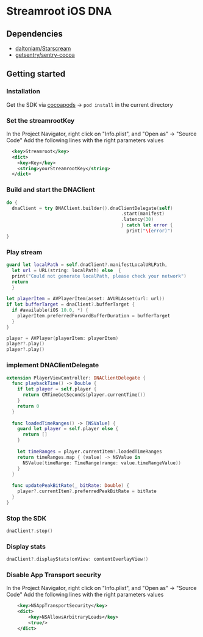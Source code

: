 # Streamroot iOS DNA 

## Dependencies
- [daltoniam/Starscream](https://github.com/daltoniam/Starscream)
- [getsentry/sentry-cocoa](https://github.com/getsentry/sentry-cocoa)
 
## Getting started

### Installation
Get the SDK via [cocoapods](https://cocoapods.org/) -> `pod install` in the current directory

### Set the streamrootKey
In the Project Navigator, right click on "Info.plist", and "Open as" → "Source Code"
Add the following lines with the right parameters values

```xml
  <key>Streamroot</key>
  <dict>
    <key>Key</key>
    <string>yourStreamrootKey</string>
  </dict>
```

### Build and start the DNAClient
```swift
do {
  dnaClient = try DNAClient.builder().dnaClientDelegate(self)
                                          .start(manifest)
                                          .latency(30)
                                          } catch let error {
                                            print("\(error)")
}
```

### Play stream
```swift
guard let localPath = self.dnaClient?.manifestLocalURLPath,
  let url = URL(string: localPath) else  {
  print("Could not generate localPath, please check your network")
  return
  }
 
let playerItem = AVPlayerItem(asset: AVURLAsset(url: url))
if let bufferTarget = dnaClient?.bufferTarget {
  if #available(iOS 10.0, *) {
    playerItem.preferredForwardBufferDuration = bufferTarget
  }
}

player = AVPlayer(playerItem: playerItem)
player?.play()
player?.play()
```

### implement DNAClientDelegate
```swift
extension PlayerViewController: DNAClientDelegate {
  func playbackTime() -> Double {
    if let player = self.player {
      return CMTimeGetSeconds(player.currentTime())
    }
    return 0
  }
  
  func loadedTimeRanges() -> [NSValue] {
    guard let player = self.player else {
      return []
    }
    
    let timeRanges = player.currentItem!.loadedTimeRanges
    return timeRanges.map { (value) -> NSValue in
      NSValue(timeRange: TimeRange(range: value.timeRangeValue))
    }
  }
  
  func updatePeakBitRate(_ bitRate: Double) {
    player?.currentItem?.preferredPeakBitRate = bitRate
  }
}
```

### Stop the SDK

```swift 
dnaClient?.stop()
```

### Display stats

```swift 
dnaClient?.displayStats(onView: contentOverlayView!)
```

### Disable App Transport security
In the Project Navigator, right click on "Info.plist", and "Open as" → "Source Code"
Add the following lines with the right parameters values

```xml
	<key>NSAppTransportSecurity</key>
	<dict>
		<key>NSAllowsArbitraryLoads</key>
		<true/>
	</dict>
```